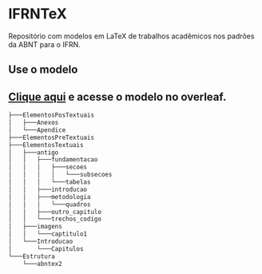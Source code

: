 # IFRNTeX
Repositório com modelos em LaTeX de trabalhos acadêmicos nos padrões da ABNT para o IFRN.

## Use o modelo
[Clique aqui](https://www.overleaf.com/docs?snip_uri=https://github.com/mthsjonatha/IFRNTeX-TCC/archive/main.zip) e acesse o modelo no overleaf.
---------
```bash
├───ElementosPosTextuais
│   ├───Anexos
│   └───Apendice
├───ElementosPreTextuais
├───ElementosTextuais
│   ├───antigo
│   │   ├───fundamentacao
│   │   │   ├───secoes
│   │   │   │   └───subsecoes
│   │   │   └───tabelas
│   │   ├───introducao
│   │   ├───metodologia
│   │   │   └───quadros
│   │   ├───outro_capitulo
│   │   └───trechos_codigo
│   ├───imagens
│   │   └───captitulo1
│   └───Introducao
│       └───Capitulos
└───Estrutura
    └───abntex2
```